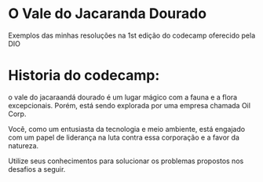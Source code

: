 # O Vale do Jacaranda Dourado
Exemplos das minhas resoluções na 1st edição do codecamp oferecido pela DIO

# Historia do codecamp:
o vale do jacaraandá dourado é um lugar mágico com a fauna e a flora excepcionais. Porém, está sendo explorada por uma empresa chamada Oil Corp.

Você, como um entusiasta da tecnologia e meio ambiente, está engajado com um papel de liderança na luta contra essa corporação e a favor da natureza.

Utilize seus conhecimentos para solucionar os problemas propostos nos desafios a seguir.

